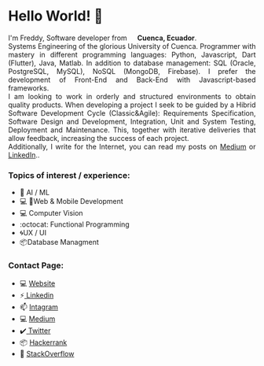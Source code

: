 <h1>Hello World! 👋</h1>

<p style="text-align:justify"> I'm Freddy, Software developer from <img src="https://image.flaticon.com/icons/svg/299/299581.svg" width="13"/> <b>Cuenca, Ecuador</b>. <br>Systems Engineering of the glorious University of Cuenca. Programmer with mastery in different programming languages: Python, Javascript, Dart (Flutter), Java, Matlab. In addition to database management: SQL (Oracle, PostgreSQL, MySQL), NoSQL (MongoDB, Firebase). I prefer the development of Front-End and Back-End with Javascript-based frameworks.<br>
I am looking to work in orderly and structured environments to obtain quality products. When developing a project I seek to be guided by a Hibrid Software Development Cycle (Classic&Agile): Requirements Specification, Software Design and Development, Integration, Unit and System Testing, Deployment and Maintenance. This, together with iterative deliveries that allow feedback, increasing the success of each project.
<br>
Additionally, I write for the Internet, you can read my posts on <a href='https://medium.com/@freddy.abadl'>Medium</a> or <a href='https://www.linkedin.com/in/freddy-leonardo-abad-leon-aa3843188/'>LinkedIn</a>.</b>.
</p>

### Topics of interest / experience:
- 🤖 AI / ML
- 💻 📱Web & Mobile Development
- 💻 Computer Vision
- :octocat: Functional Programming
- 🌀UX / UI
- 📦Database Managment

### Contact Page:

- 💻 [ Website](http://cuencadev.com)
- ⚡[ Linkedin](https://www.linkedin.com/in/freddy-leonardo-abad-leon-aa3843188/)
- 📫 [ Intagram](https://www.instagram.com/cuencadev/)
- 💻 [ Medium](https://medium.com/@freddy.abadl)
- :heavy_check_mark:[ Twitter](https://twitter.com/FreAbad)
- 📦 [ Hackerrank](https://www.hackerrank.com/freddy_abadl1?hr_r=1)
- 🤖 [ StackOverflow](https://www.linkedin.com/in/freddy-leonardo-abad-leon-aa3843188/)


